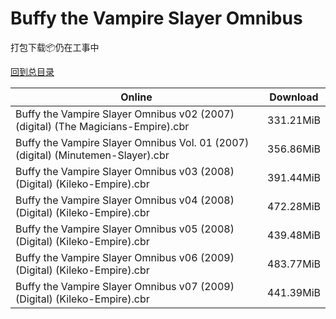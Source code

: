 # Buffy the Vampire Slayer Omnibus

打包下载📦仍在工事中

[回到总目录](/Catalogs.md)







Online | Download
--- | ---
Buffy the Vampire Slayer Omnibus v02 (2007) (digital) (The Magicians-Empire).cbr | 331.21MiB
Buffy the Vampire Slayer Omnibus Vol. 01 (2007) (digital) (Minutemen-Slayer).cbr | 356.86MiB
Buffy the Vampire Slayer Omnibus v03 (2008) (Digital) (Kileko-Empire).cbr | 391.44MiB
Buffy the Vampire Slayer Omnibus v04 (2008) (Digital) (Kileko-Empire).cbr | 472.28MiB
Buffy the Vampire Slayer Omnibus v05 (2008) (Digital) (Kileko-Empire).cbr | 439.48MiB
Buffy the Vampire Slayer Omnibus v06 (2009) (Digital) (Kileko-Empire).cbr | 483.77MiB
Buffy the Vampire Slayer Omnibus v07 (2009) (Digital) (Kileko-Empire).cbr | 441.39MiB